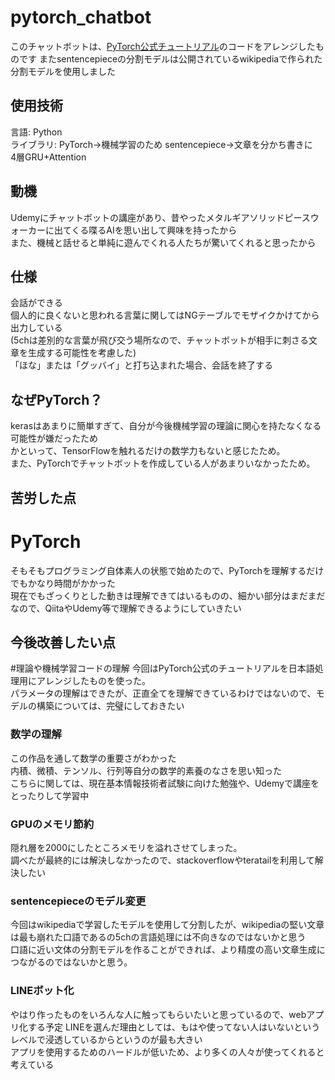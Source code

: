 # pytorch_chatbot
このチャットボットは、[PyTorch公式チュートリアル](https://pytorch.org/tutorials/beginner/chatbot_tutorial.html)のコードをアレンジしたものです
またsentencepieceの分割モデルは公開されているwikipediaで作られた分割モデルを使用しました

## 使用技術
言語: Python  
ライブラリ: PyTorch→機械学習のため sentencepiece→文章を分かち書きに  
4層GRU+Attention

## 動機
Udemyにチャットボットの講座があり、昔やったメタルギアソリッドピースウォーカーに出てくる喋るAIを思い出して興味を持ったから  
また、機械と話せると単純に遊んでくれる人たちが驚いてくれると思ったから

## 仕様
会話ができる  
個人的に良くないと思われる言葉に関してはNGテーブルでモザイクかけてから出力している  
(5chは差別的な言葉が飛び交う場所なので、チャットボットが相手に刺さる文章を生成する可能性を考慮した)  
「ほな」または「グッバイ」と打ち込まれた場合、会話を終了する

## なぜPyTorch？
kerasはあまりに簡単すぎて、自分が今後機械学習の理論に関心を持たなくなる可能性が嫌だったため  
かといって、TensorFlowを触れるだけの数学力もないと感じたため。  
また、PyTorchでチャットボットを作成している人があまりいなかったため。

## 苦労した点
# PyTorch
そもそもプログラミング自体素人の状態で始めたので、PyTorchを理解するだけでもかなり時間がかかった  
現在でもざっくりとした動きは理解できてはいるものの、細かい部分はまだまだなので、QiitaやUdemy等で理解できるようにしていきたい

## 今後改善したい点
#理論や機械学習コードの理解
今回はPyTorch公式のチュートリアルを日本語処理用にアレンジしたものを使った。  
パラメータの理解はできたが、正直全てを理解できているわけではないので、モデルの構築については、完璧にしておきたい  

###  数学の理解
この作品を通して数学の重要さがわかった  
内積、微積、テンソル、行列等自分の数学的素養のなさを思い知った  
こちらに関しては、現在基本情報技術者試験に向けた勉強や、Udemyで講座をとったりして学習中

### GPUのメモリ節約
隠れ層を2000にしたところメモリを溢れさせてしまった。  
調べたが最終的には解決しなかったので、stackoverflowやteratailを利用して解決したい

### sentencepieceのモデル変更
今回はwikipediaで学習したモデルを使用して分割したが、wikipediaの堅い文章は最も崩れた口語であるの5chの言語処理には不向きなのではないかと思う  
口語に近い文体の分割モデルを作ることができれば、より精度の高い文章生成につながるのではないかと思う。

### LINEボット化
やはり作ったものをいろんな人に触ってもらいたいと思っているので、webアプリ化する予定
LINEを選んだ理由としては、もはや使ってない人はいないというレベルで浸透しているからというのが最も大きい  
アプリを使用するためのハードルが低いため、より多くの人々が使ってくれると考えている
